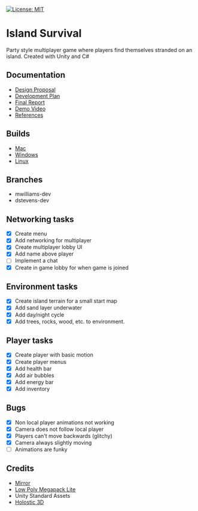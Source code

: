 [![License:
MIT](https://img.shields.io/badge/License-MIT-yellow.svg)](https://opensource.org/licenses/MIT)
# Island Survival
Party style multiplayer game where players find themselves stranded on an island. Created with Unity and C#

## Documentation
* [Design Proposal](https://docs.google.com/document/d/1FbOPVJZX48hTGNqMe2t2qABzeU3WrOENPi5IwCZKWS8/edit?usp=sharing)
* [Development Plan](https://docs.google.com/document/d/1cYW2h4LI9lb3jBuvk7qQCOwTIMJvxaB6uxrvRUetLIQ/edit?usp=sharing)
* [Final Report](https://docs.google.com/document/d/1qLuaMYSbONd8VocSIJNz_nw4nASRPII6tBdXTEZy5wU/edit?usp=sharing)
* [Demo Video](https://www.youtube.com/watch?v=HdBRKA_JQ2Y)
* [References](https://docs.google.com/document/d/1fBh3ZiYylDtKzmZ6vewPdSX88F9IzSUO_zj3Cu2VF6I/edit?usp=sharing)

## Builds
* [Mac](https://www.dropbox.com)
* [Windows](https://www.dropbox.com)
* [Linux](https://www.dropbox.com)

## Branches
* mwilliams-dev
* dstevens-dev

## Networking tasks
- [x] Create menu
- [x] Add networking for multiplayer
- [x] Create multiplayer lobby UI
- [x] Add name above player
- [ ] Implement a chat
- [x] Create in game lobby for when game is joined

## Environment tasks
- [x] Create island terrain for a small start map
- [x] Add sand layer underwater
- [x] Add day/night cycle
- [x] Add trees, rocks, wood, etc. to environment.

## Player tasks
- [x] Create player with basic motion
- [x] Create player menus
- [x] Add health bar
- [x] Add air bubbles
- [x] Add energy bar
- [x] Add inventory

## Bugs
- [x] Non local player animations not working
- [x] Camera does not follow local player
- [x] Players can't move backwards (glitchy)
- [x] Camera always slightly moving
- [ ] Animations are funky

## Credits
* [Mirror](https://assetstore.unity.com/packages/tools/network/mirror-129321)
* [Low Poly Megapack Lite](https://assetstore.unity.com/packages/3d/environments/low-poly-megapack-lite-136629)
* Unity Standard Assets
* [Holostic 3D](https://www.youtube.com/channel/UCp_SOgsRYdLfIEWLjM62ZJg)
